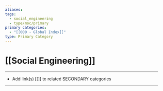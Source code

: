 ```yaml
---
aliases:
tags:
  - social_engineering
  - type/moc/primary
primary categories:
  - "[[000 - Global Index]]"
type: Primary Category
---
```

# [[Social Engineering]]

***

* Add link(s) [[]] to related SECONDARY categories

***

